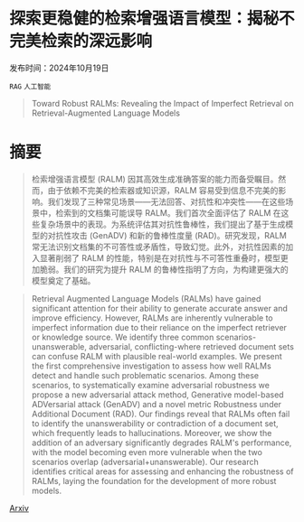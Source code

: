 # 探索更稳健的检索增强语言模型：揭秘不完美检索的深远影响

发布时间：2024年10月19日

`RAG` `人工智能`

> Toward Robust RALMs: Revealing the Impact of Imperfect Retrieval on Retrieval-Augmented Language Models

# 摘要

> 检索增强语言模型 (RALM) 因其高效生成准确答案的能力而备受瞩目。然而，由于依赖不完美的检索器或知识源，RALM 容易受到信息不完美的影响。我们发现了三种常见场景——无法回答、对抗性和冲突性——在这些场景中，检索到的文档集可能误导 RALM。我们首次全面评估了 RALM 在这些复杂场景中的表现。为系统评估其对抗性鲁棒性，我们提出了基于生成模型的对抗性攻击 (GenADV) 和新的鲁棒性度量 (RAD)。研究发现，RALM 常无法识别文档集的不可答性或矛盾性，导致幻觉。此外，对抗性因素的加入显著削弱了 RALM 的性能，特别是在对抗性与不可答性重叠时，模型更加脆弱。我们的研究为提升 RALM 的鲁棒性指明了方向，为构建更强大的模型奠定了基础。

> Retrieval Augmented Language Models (RALMs) have gained significant attention for their ability to generate accurate answer and improve efficiency. However, RALMs are inherently vulnerable to imperfect information due to their reliance on the imperfect retriever or knowledge source. We identify three common scenarios-unanswerable, adversarial, conflicting-where retrieved document sets can confuse RALM with plausible real-world examples. We present the first comprehensive investigation to assess how well RALMs detect and handle such problematic scenarios. Among these scenarios, to systematically examine adversarial robustness we propose a new adversarial attack method, Generative model-based ADVersarial attack (GenADV) and a novel metric Robustness under Additional Document (RAD). Our findings reveal that RALMs often fail to identify the unanswerability or contradiction of a document set, which frequently leads to hallucinations. Moreover, we show the addition of an adversary significantly degrades RALM's performance, with the model becoming even more vulnerable when the two scenarios overlap (adversarial+unanswerable). Our research identifies critical areas for assessing and enhancing the robustness of RALMs, laying the foundation for the development of more robust models.

[Arxiv](https://arxiv.org/abs/2410.15107)